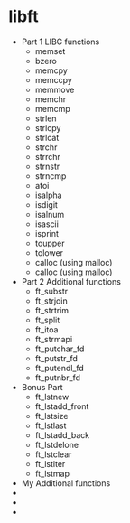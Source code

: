 # libft

- Part 1 LIBC functions
  - memset
  - bzero
  - memcpy
  - memccpy
  - memmove
  - memchr
  - memcmp
  - strlen
  - strlcpy
  - strlcat
  - strchr
  - strrchr
  - strnstr
  - strncmp
  - atoi
  - isalpha
  - isdigit
  - isalnum
  - isascii
  - isprint
  - toupper
  - tolower
  - calloc (using malloc)
  - calloc (using malloc)
- Part 2 Additional functions
  - ft_substr
  - ft_strjoin
  - ft_strtrim
  - ft_split
  - ft_itoa
  - ft_strmapi
  - ft_putchar_fd
  - ft_putstr_fd
  - ft_putendl_fd
  - ft_putnbr_fd
- Bonus Part
  - ft_lstnew
  - ft_lstadd_front
  - ft_lstsize
  - ft_lstlast
  - ft_lstadd_back
  - ft_lstdelone
  - ft_lstclear
  - ft_lstiter
  - ft_lstmap
- My Additional functions
 -
 -
 -
